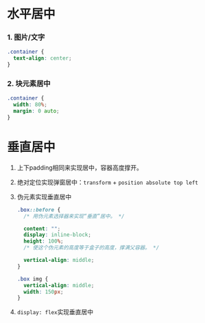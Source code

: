 # 水平居中

### 1. 图片/文字

```css
.container {
  text-align: center;
}
```

### 2. 块元素居中

```css
.container {
  width: 80%;
  margin: 0 auto;
}
```

# 垂直居中

1. 上下padding相同来实现居中，容器高度撑开。

2. 绝对定位实现弹窗居中：`transform` + `position absolute top left`

3. 伪元素实现垂直居中

   ```css
   .box::before {
     /* 用伪元素选择器来实现“垂直”居中。 */
   
     content: "";
     display: inline-block;
     height: 100%;
     /* 使这个伪元素的高度等于盒子的高度，撑满父容器。 */
   
     vertical-align: middle;
   }
   
   .box img {
     vertical-align: middle;
     width: 150px;
   }
   ```

4. `display: flex`实现垂直居中